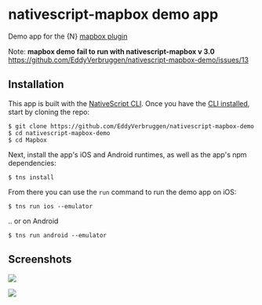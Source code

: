 # nativescript-mapbox demo app

Demo app for the {N} [mapbox plugin](https://www.npmjs.com/package/nativescript-mapbox)

Note: **mapbox demo fail to run with nativescript-mapbox v 3.0**
https://github.com/EddyVerbruggen/nativescript-mapbox-demo/issues/13

## Installation

This app is built with the [NativeScript CLI](https://github.com/NativeScript/nativescript-cli).
Once you have the [CLI installed](https://github.com/NativeScript/nativescript-cli#installation), start by cloning the repo:

```
$ git clone https://github.com/EddyVerbruggen/nativescript-mapbox-demo
$ cd nativescript-mapbox-demo
$ cd Mapbox
```

Next, install the app's iOS and Android runtimes, as well as the app's npm dependencies:

```
$ tns install
```

From there you can use the `run` command to run the demo app on iOS:

```
$ tns run ios --emulator
```

.. or on Android

```
$ tns run android --emulator
```

## Screenshots

![](screenshots/ios/ios-1.png)

![](screenshots/android/android-1.png)
